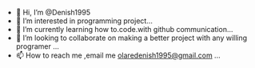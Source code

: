 - 👋 Hi, I’m @Denish1995
- 👀 I’m interested in programming project...
- 🌱 I’m currently learning how to.code.with github communication...
- 💞️ I’m looking to collaborate on making a better project with any willing programer ...
- 📫 How to reach me ,email me olaredenish1995@gmail.com ...

<!---
Denish1995/Denish1995 is a ✨ special ✨ repository because its `README.md` (this file) appears on your GitHub profile.
You can click the Preview link to take a look at your changes.
--->
